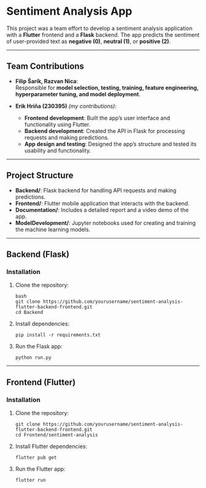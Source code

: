 # Sentiment Analysis App

This project was a team effort to develop a sentiment analysis application with a **Flutter** frontend and a **Flask** backend. The app predicts the sentiment of user-provided text as **negative (0)**, **neutral (1)**, or **positive (2)**. 

---

## Team Contributions

- **Filip Šarík, Razvan Nica**:  
  Responsible for **model selection, testing, training, feature engineering, hyperparameter tuning, and model deployment**.
  
- **Erik Hriňa (230395)** *(my contributions)*:
  - **Frontend development**: Built the app’s user interface and functionality using Flutter.  
  - **Backend development**: Created the API in Flask for processing requests and making predictions.  
  - **App design and testing**: Designed the app’s structure and tested its usability and functionality.

---

## Project Structure

- **Backend/**: Flask backend for handling API requests and making predictions.
- **Frontend/**: Flutter mobile application that interacts with the backend.
- **Documentation/**: Includes a detailed report and a video demo of the app.
- **ModelDevelopment/**: Jupyter notebooks used for creating and training the machine learning models.

---

## Backend (Flask)

### Installation

1. Clone the repository:
   ```
   bash
   git clone https://github.com/yourusername/sentiment-analysis-flutter-backend-frontend.git
   cd Backend
   ```

2. Install dependencies:
   ```
   pip install -r requirements.txt
   ```

3. Run the Flask app:
   ```
   python run.py
   ```

---

## Frontend (Flutter)

### Installation

1. Clone the repository:
   ```
   git clone https://github.com/yourusername/sentiment-analysis-flutter-backend-frontend.git
   cd Frontend/sentiment-analysis
   ```

2. Install Flutter dependencies:
   ```
   flutter pub get
   ```

3. Run the Flutter app:
   ```
   flutter run
   ```